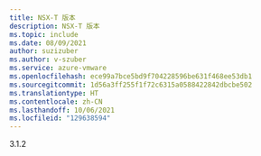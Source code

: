```yaml
---
title: NSX-T 版本
description: NSX-T 版本
ms.topic: include
ms.date: 08/09/2021
author: suzizuber
ms.author: v-szuber
ms.service: azure-vmware
ms.openlocfilehash: ece99a7bce5bd9f704228596be631f468ee53db1
ms.sourcegitcommit: 1d56a3ff255f1f72c6315a0588422842dbcbe502
ms.translationtype: HT
ms.contentlocale: zh-CN
ms.lasthandoff: 10/06/2021
ms.locfileid: "129638594"
---
```

3.1.2
